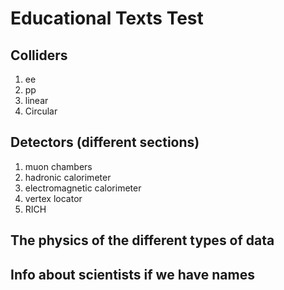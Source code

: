 Educational Texts Test
======================

Colliders
------------

1. ee
2. pp
3. linear
4. Circular

Detectors (different sections)
------------------------------
1. muon chambers
2. hadronic calorimeter
3. electromagnetic calorimeter
4. vertex locator
5. RICH
	
The physics of the different types of data
-------------------------------------------

Info about scientists if we have names
-------------------------------------- 
